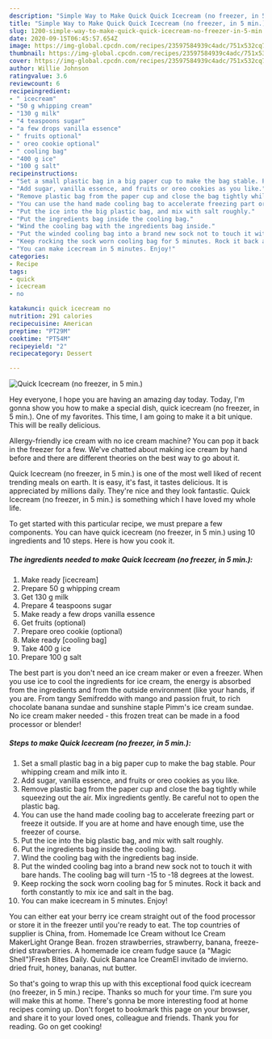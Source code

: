 ```yaml
---
description: "Simple Way to Make Quick Quick Icecream (no freezer, in 5 min.)"
title: "Simple Way to Make Quick Quick Icecream (no freezer, in 5 min.)"
slug: 1200-simple-way-to-make-quick-quick-icecream-no-freezer-in-5-min
date: 2020-09-15T06:45:57.654Z
image: https://img-global.cpcdn.com/recipes/23597584939c4adc/751x532cq70/quick-icecream-no-freezer-in-5-min-recipe-main-photo.jpg
thumbnail: https://img-global.cpcdn.com/recipes/23597584939c4adc/751x532cq70/quick-icecream-no-freezer-in-5-min-recipe-main-photo.jpg
cover: https://img-global.cpcdn.com/recipes/23597584939c4adc/751x532cq70/quick-icecream-no-freezer-in-5-min-recipe-main-photo.jpg
author: Willie Johnson
ratingvalue: 3.6
reviewcount: 6
recipeingredient:
- " icecream"
- "50 g whipping cream"
- "130 g milk"
- "4 teaspoons sugar"
- "a few drops vanilla essence"
- " fruits optional"
- " oreo cookie optional"
- " cooling bag"
- "400 g ice"
- "100 g salt"
recipeinstructions:
- "Set a small plastic bag in a big paper cup to make the bag stable. Pour whipping cream and milk into it."
- "Add sugar, vanilla essence, and fruits or oreo cookies as you like."
- "Remove plastic bag from the paper cup and close the bag tightly while squeezing out the air. Mix ingredients gently. Be careful not to open the plastic bag."
- "You can use the hand made cooling bag to accelerate freezing part or freeze it outside. If you are at home and have enough time, use the freezer of course."
- "Put the ice into the big plastic bag, and mix with salt roughly."
- "Put the ingredients bag inside the cooling bag."
- "Wind the cooling bag with the ingredients bag inside."
- "Put the winded cooling bag into a brand new sock not to touch it with bare hands. The cooling bag will turn -15 to -18 degrees at the lowest."
- "Keep rocking the sock worn cooling bag for 5 minutes. Rock it back and forth constantly to mix ice and salt in the bag."
- "You can make icecream in 5 minutes. Enjoy!"
categories:
- Recipe
tags:
- quick
- icecream
- no

katakunci: quick icecream no 
nutrition: 291 calories
recipecuisine: American
preptime: "PT29M"
cooktime: "PT54M"
recipeyield: "2"
recipecategory: Dessert

---
```



![Quick Icecream (no freezer, in 5 min.)](https://img-global.cpcdn.com/recipes/23597584939c4adc/751x532cq70/quick-icecream-no-freezer-in-5-min-recipe-main-photo.jpg)

Hey everyone, I hope you are having an amazing day today. Today, I'm gonna show you how to make a special dish, quick icecream (no freezer, in 5 min.). One of my favorites. This time, I am going to make it a bit unique. This will be really delicious.

Allergy-friendly ice cream with no ice cream machine? You can pop it back in the freezer for a few. We&#39;ve chatted about making ice cream by hand before and there are different theories on the best way to go about it.

Quick Icecream (no freezer, in 5 min.) is one of the most well liked of recent trending meals on earth. It is easy, it's fast, it tastes delicious. It is appreciated by millions daily. They're nice and they look fantastic. Quick Icecream (no freezer, in 5 min.) is something which I have loved my whole life.


To get started with this particular recipe, we must prepare a few components. You can have quick icecream (no freezer, in 5 min.) using 10 ingredients and 10 steps. Here is how you cook it.

<!--inarticleads1-->

##### The ingredients needed to make Quick Icecream (no freezer, in 5 min.):

1. Make ready  [icecream]
1. Prepare 50 g whipping cream
1. Get 130 g milk
1. Prepare 4 teaspoons sugar
1. Make ready a few drops vanilla essence
1. Get  fruits (optional)
1. Prepare  oreo cookie (optional)
1. Make ready  [cooling bag]
1. Take 400 g ice
1. Prepare 100 g salt


The best part is you don&#39;t need an ice cream maker or even a freezer. When you use ice to cool the ingredients for ice cream, the energy is absorbed from the ingredients and from the outside environment (like your hands, if you are. From tangy Semifreddo with mango and passion fruit, to rich chocolate banana sundae and sunshine staple Pimm&#39;s ice cream sundae. No ice cream maker needed - this frozen treat can be made in a food processor or blender! 

<!--inarticleads2-->

##### Steps to make Quick Icecream (no freezer, in 5 min.):

1. Set a small plastic bag in a big paper cup to make the bag stable. Pour whipping cream and milk into it.
1. Add sugar, vanilla essence, and fruits or oreo cookies as you like.
1. Remove plastic bag from the paper cup and close the bag tightly while squeezing out the air. Mix ingredients gently. Be careful not to open the plastic bag.
1. You can use the hand made cooling bag to accelerate freezing part or freeze it outside. If you are at home and have enough time, use the freezer of course.
1. Put the ice into the big plastic bag, and mix with salt roughly.
1. Put the ingredients bag inside the cooling bag.
1. Wind the cooling bag with the ingredients bag inside.
1. Put the winded cooling bag into a brand new sock not to touch it with bare hands. The cooling bag will turn -15 to -18 degrees at the lowest.
1. Keep rocking the sock worn cooling bag for 5 minutes. Rock it back and forth constantly to mix ice and salt in the bag.
1. You can make icecream in 5 minutes. Enjoy!


You can either eat your berry ice cream straight out of the food processor or store it in the freezer until you&#39;re ready to eat. The top countries of supplier is China, from. Homemade Ice Cream without Ice Cream MakerLight Orange Bean. frozen strawberries, strawberry, banana, freeze-dried strawberries. A homemade ice cream fudge sauce (a &#34;Magic Shell&#34;)Fresh Bites Daily. Quick Banana Ice CreamEl invitado de invierno. dried fruit, honey, bananas, nut butter. 

So that's going to wrap this up with this exceptional food quick icecream (no freezer, in 5 min.) recipe. Thanks so much for your time. I'm sure you will make this at home. There's gonna be more interesting food at home recipes coming up. Don't forget to bookmark this page on your browser, and share it to your loved ones, colleague and friends. Thank you for reading. Go on get cooking!
